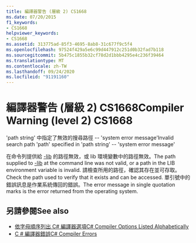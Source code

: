 ```yaml
---
title: 編譯器警告 (層級 2) CS1668
ms.date: 07/20/2015
f1_keywords:
- CS1668
helpviewer_keywords:
- CS1668
ms.assetid: 313775ad-85f3-4695-8ab8-31c677f9c5f4
ms.openlocfilehash: 97524f429a5e6c99d447912c251d0b32fad7b118
ms.sourcegitcommit: 5b475c1855b32cf78d2d1bbb4295e4c236f39464
ms.translationtype: MT
ms.contentlocale: zh-TW
ms.lasthandoff: 09/24/2020
ms.locfileid: "91191160"
---
```

# <a name="compiler-warning-level-2-cs1668"></a><span data-ttu-id="4c674-102">編譯器警告 (層級 2) CS1668</span><span class="sxs-lookup"><span data-stu-id="4c674-102">Compiler Warning (level 2) CS1668</span></span>

<span data-ttu-id="4c674-103">'path string' 中指定了無效的搜尋路徑 --  'system error message'</span><span class="sxs-lookup"><span data-stu-id="4c674-103">Invalid search path 'path' specified in 'path string' --  'system error message'</span></span>  
  
 <span data-ttu-id="4c674-104">在命令列提供給 [-lib](../language-reference/compiler-options/lib-compiler-option.md) 的路徑無效，或 lib 環境變數中的路徑無效。</span><span class="sxs-lookup"><span data-stu-id="4c674-104">The path supplied to [-lib](../language-reference/compiler-options/lib-compiler-option.md) at the command line was not valid, or a path in the LIB environment variable is invalid.</span></span> <span data-ttu-id="4c674-105">請檢查所用的路徑，確認其存在並可存取。</span><span class="sxs-lookup"><span data-stu-id="4c674-105">Check the path used to verify that it exists and can be accessed.</span></span> <span data-ttu-id="4c674-106">單引號中的錯誤訊息是作業系統傳回的錯誤。</span><span class="sxs-lookup"><span data-stu-id="4c674-106">The error message in single quotation marks is the error returned from the operating system.</span></span>  
  
## <a name="see-also"></a><span data-ttu-id="4c674-107">另請參閱</span><span class="sxs-lookup"><span data-stu-id="4c674-107">See also</span></span>

- [<span data-ttu-id="4c674-108">依字母順序列出 C# 編譯器選項</span><span class="sxs-lookup"><span data-stu-id="4c674-108">C# Compiler Options Listed Alphabetically</span></span>](../language-reference/compiler-options/listed-alphabetically.md)
- [<span data-ttu-id="4c674-109">C # 編譯器錯誤</span><span class="sxs-lookup"><span data-stu-id="4c674-109">C# Compiler Errors</span></span>](../language-reference/compiler-messages/index.md)
